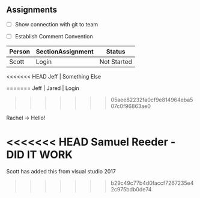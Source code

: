 ## Assignments

- [ ] Show connection with git to team
- [ ] Establish Comment Convention


Person | SectionAssignment | Status
------ | ----------------- | ------
Scott | Login | Not Started
<<<<<<< HEAD
Jeff | Something Else

=======
Jeff |
Jared | Login
>>>>>>> 05aee82232fa0cf9e814964eba507c0f96863ae0

Rachel -> Hello!

<<<<<<< HEAD
Samuel Reeder - DID IT WORK
=======

Scott has added this from visual studio 2017
>>>>>>> b29c49c77b4d0faccf7267235e42c975bdb0de74
